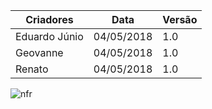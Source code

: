 Criadores|Data|Versão|
|--|--|--|
Eduardo Júnio|04/05/2018| 1.0|
Geovanne|04/05/2018| 1.0|
Renato|04/05/2018| 1.0|

![nfr](https://github.com/SpotifyApp/Spotify/blob/master/docs/Modulos/Modelagem/NFR/nfr-seguranc%CC%A7a.jpg)
